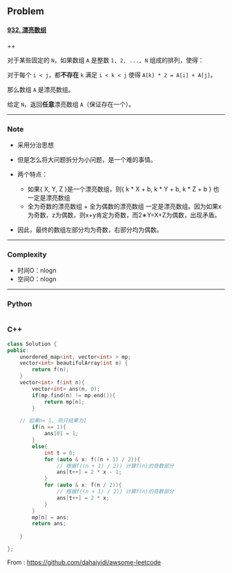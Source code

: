 ## Problem

#### [932. 漂亮数组](https://leetcode-cn.com/problems/beautiful-array/)

++

对于某些固定的 `N`，如果数组 `A` 是整数 `1, 2, ..., N` 组成的排列，使得：

对于每个 `i < j`，都**不存在** `k` 满足 `i < k < j` 使得 `A[k] * 2 = A[i] + A[j]`。

那么数组 `A` 是漂亮数组。

 

给定 `N`，返回**任意**漂亮数组 `A`（保证存在一个）。

------

### Note

- 采用分治思想
- 但是怎么将大问题拆分为小问题，是一个难的事情。
- 两个特点：
  - 如果{ X, Y, Z }是一个漂亮数组，则{ k * X + b, k * Y + b, k * Z + b } 也一定是漂亮数组
  - 全为奇数的漂亮数组 + 全为偶数的漂亮数组 一定是漂亮数组。因为如果x为奇数，z为偶数，则x+y肯定为奇数，而2∗Y=X+Z为偶数，出现矛盾。

- 因此，最终的数组左部分均为奇数，右部分均为偶数。

------

### Complexity

- 时间O：nlogn
- 空间O：nlogn

------

### Python

```python

```

### C++

```C++
class Solution {
public:
    unordered_map<int, vector<int> > mp;
    vector<int> beautifulArray(int n) {
        return f(n);
    }
    vector<int> f(int n){
        vector<int> ans(n, 0);
        if(mp.find(n) != mp.end()){
            return mp[n];
        }

    // 如果n= 1, 则只结果为1 
        if(n == 1){
            ans[0] = 1;
        }
        else{
            int t = 0;
            for (auto & x: f((n + 1) / 2)){
                // 根据f((n + 1) / 2)) 计算f(n)的奇数部分
                ans[t++] = 2 * x - 1;
            }
            for (auto & x: f(n / 2)){
                // 根据f((n + 1) / 2)) 计算f(n)的奇数部分
                ans[t++] = 2 * x;
            }
        }
        mp[n] = ans;
        return ans;
        
    }

};
```



From : https://github.com/dahaiyidi/awsome-leetcode
